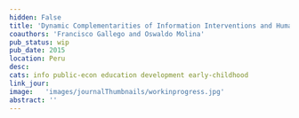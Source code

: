 ```yaml
---
hidden: False
title: 'Dynamic Complementarities of Information Interventions and Human Capital in Peru'
coauthors: 'Francisco Gallego and Oswaldo Molina'
pub_status: wip
pub_date: 2015
location: Peru
desc:
cats: info public-econ education development early-childhood
link_jour:
image:   'images/journalThumbnails/workinprogress.jpg'
abstract: ''
---
```

